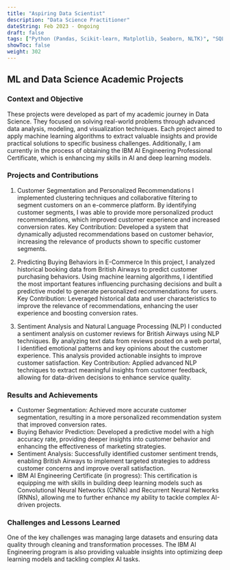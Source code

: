 ```yaml
---
title: "Aspiring Data Scientist"
description: "Data Science Practitioner"
dateString: Feb 2023 - Ongoing
draft: false
tags: ["Python (Pandas, Scikit-learn, Matplotlib, Seaborn, NLTK)", "SQL", "NLP", "Deep Learning Frameworks (ensorFlow, Keras)"]
showToc: false
weight: 302
--- 
```


## ML and Data Science Academic Projects
### Context and Objective

These projects were developed as part of my academic journey in Data Science. They focused on solving real-world problems through advanced data analysis, modeling, and visualization techniques. Each project aimed to apply machine learning algorithms to extract valuable insights and provide practical solutions to specific business challenges. Additionally, I am currently in the process of obtaining the IBM AI Engineering Professional Certificate, which is enhancing my skills in AI and deep learning models.

### Projects and Contributions

1. Customer Segmentation and Personalized Recommendations
I implemented clustering techniques and collaborative filtering to segment customers on an e-commerce platform. By identifying customer segments, I was able to provide more personalized product recommendations, which improved customer experience and increased conversion rates.
Key Contribution: Developed a system that dynamically adjusted recommendations based on customer behavior, increasing the relevance of products shown to specific customer segments.

2. Predicting Buying Behaviors in E-Commerce
In this project, I analyzed historical booking data from British Airways to predict customer purchasing behaviors. Using machine learning algorithms, I identified the most important features influencing purchasing decisions and built a predictive model to generate personalized recommendations for users.
Key Contribution: Leveraged historical data and user characteristics to improve the relevance of recommendations, enhancing the user experience and boosting conversion rates.

3. Sentiment Analysis and Natural Language Processing (NLP)
I conducted a sentiment analysis on customer reviews for British Airways using NLP techniques. By analyzing text data from reviews posted on a web portal, I identified emotional patterns and key opinions about the customer experience. This analysis provided actionable insights to improve customer satisfaction.
Key Contribution: Applied advanced NLP techniques to extract meaningful insights from customer feedback, allowing for data-driven decisions to enhance service quality.

### Results and Achievements
* Customer Segmentation: Achieved more accurate customer segmentation, resulting in a more personalized recommendation system that improved conversion rates.
* Buying Behavior Prediction: Developed a predictive model with a high accuracy rate, providing deeper insights into customer behavior and enhancing the effectiveness of marketing strategies.
* Sentiment Analysis: Successfully identified customer sentiment trends, enabling British Airways to implement targeted strategies to address customer concerns and improve overall satisfaction.
* IBM AI Engineering Certificate (in progress): This certification is equipping me with skills in building deep learning models such as Convolutional Neural Networks (CNNs) and Recurrent Neural Networks (RNNs), allowing me to further enhance my ability to tackle complex AI-driven projects.

### Challenges and Lessons Learned
One of the key challenges was managing large datasets and ensuring data quality through cleaning and transformation processes. The IBM AI Engineering program is also providing valuable insights into optimizing deep learning models and tackling complex AI tasks.